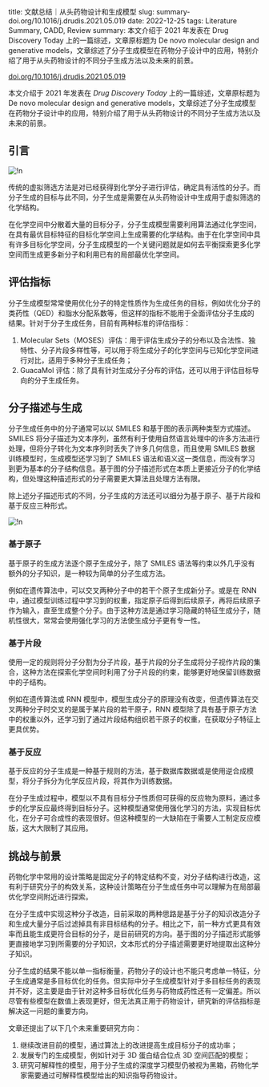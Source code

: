 title: 文献总结｜从头药物设计和生成模型
slug: summary-doi.org/10.1016/j.drudis.2021.05.019
date: 2022-12-25
tags: Literature Summary, CADD, Review
summary: 本文介绍于 2021 年发表在 Drug Discovery Today 上的一篇综述，文章原标题为 De novo molecular design and generative models，文章综述了分子生成模型在药物分子设计中的应用，特别介绍了用于从头药物设计的不同分子生成方法以及未来的前景。

<i class="fa fa-external-link"></i> [doi.org/10.1016/j.drudis.2021.05.019](https://doi.org/10.1016/j.drudis.2021.05.019)

本文介绍于 2021 年发表在 *Drug Discovery Today* 上的一篇综述，文章原标题为 De novo molecular design and generative models，文章综述了分子生成模型在药物分子设计中的应用，特别介绍了用于从头药物设计的不同分子生成方法以及未来的前景。

## 引言

![!n](https://storage.live.com/items/4D18B16B8E0B1EDB!8417?authkey=ALYpzW-ZQ_VBXTU)

传统的虚拟筛选方法是对已经获得到化学分子进行评估，确定具有活性的分子。而分子生成的目标与此不同，分子生成是需要在从头药物设计中生成用于虚拟筛选的化学结构。

在化学空间中分散着大量的目标分子，分子生成模型需要利用算法通过化学空间，在具有最优目标特征的目标化学空间上生成需要的化学结构。由于在化学空间中具有许多目标化学空间，分子生成模型的一个关键问题就是如何去平衡探索更多化学空间而生成更多新分子和利用已有的局部最优化学空间。

## 评估指标

分子生成模型常常使用优化分子的特定性质作为生成任务的目标，例如优化分子的类药性（QED）和脂水分配系数等，但这样的指标不能用于全面评估分子生成的结果。针对于分子生成任务，目前有两种标准的评估指标：

1. Molecular Sets（MOSES）评估：用于评估生成分子的分布以及合法性、独特性、分子片段多样性等，可以用于将生成分子的化学空间与已知化学空间进行对比，适用于多种分子生成任务；
2. GuacaMol 评估：除了具有针对生成分子分布的评估，还可以用于评估目标导向的分子生成任务。

## 分子描述与生成

分子生成任务中的分子通常可以以 SMILES 和基于图的表示两种类型方式描述。SMILES 将分子描述为文本序列，虽然有利于使用自然语言处理中的许多方法进行处理，但将分子转化为文本序列时丢失了许多几何信息，而且使用 SMILES 数据训练模型时，生成模型还学习到了 SMILES 语法和语义这一类信息，而没有学习到更为基本的分子结构信息。基于图的分子描述形式在本质上更接近分子的化学结构，但处理这种描述形式的分子需要更大算法且处理方法有限。

除上述分子描述形式的不同，分子生成的方法还可以细分为基于原子、基于片段和基于反应三种形式。

![!n](https://storage.live.com/items/4D18B16B8E0B1EDB!8418?authkey=ALYpzW-ZQ_VBXTU)

### 基于原子

基于原子的生成方法逐个原子生成分子，除了 SMILES 语法等约束以外几乎没有额外的分子知识，是一种较为简单的分子生成方法。

例如在遗传算法中，可以交叉两种分子中的若干个原子生成新分子。或是在 RNN 中，通过模型训练过程中学习到的权重，指定原子后得到后续原子，再将后续原子作为输入，直至生成整个分子。由于这种方法是通过学习隐藏的特征生成分子，随机性很大，常常会使用强化学习的方法使生成分子更有专一性。

### 基于片段

使用一定的规则将分子分割为分子片段，基于片段的分子生成将分子视作片段的集合，这种方法在探索化学空间时利用了分子片段的约束，能够更好地保留训练数据中的子结构。

例如在遗传算法或 RNN 模型中，模型生成分子的原理没有改变，但遗传算法在交叉两种分子时交叉的是属于某片段的若干原子，RNN 模型除了具有基于原子方法中的权重以外，还学习到了通过片段结构组织若干原子的权重，在获取分子特征上更具优势。

### 基于反应

基于反应的分子生成是一种基于规则的方法，基于数据库数据或是使用逆合成模型，将分子拆分为化学反应片段，将其作为训练数据。

在分子生成过程中，模型以不具有目标分子性质但可获得的反应物为原料，通过多步的化学反应最终得到目标分子。这种模型通常使用强化学习的方法，实现目标优化，在分子可合成性的表现很好。但这种模型的一大缺陷在于需要人工制定反应模版，这大大限制了其应用。

## 挑战与前景

药物化学中常用的设计策略是固定分子的特定结构不变，对分子结构进行改造，这有利于研究分子的构效关系，这种设计策略在分子生成任务中可以理解为在局部最优化学空间附近进行探索。

在分子生成中实现这种分子改造，目前采取的两种思路是基于分子的知识改造分子和生成大量分子后过滤掉具有非目标结构的分子。相比之下，前一种方式更具有效率而且能生成更符合目标的分子，是目前研究的方向。基于图的分子描述形式能够更直接地学习到所需要的分子知识，文本形式的分子描述需要更好地提取出这种分子知识。

分子生成的结果不能以单一指标衡量，药物分子的设计也不能只考虑单一特征，分子生成通常是多目标优化的任务。但实际中分子生成模型针对于多目标任务的表现并不好，这主要是由于针对这种多目标优化任务与药物成药性还有一定偏差。所以尽管有些模型在数值上表现更好，但无法真正用于药物设计，研究新的评估指标是解决这一问题的重要方向。

文章还提出了以下几个未来重要研究方向：

1. 继续改进目前的模型，通过算法上的改进提高生成目标分子的成功率；
2. 发展专门的生成模型，例如针对于 3D 蛋白结合位点 3D 空间匹配的模型；
3. 研究可解释性的模型，用于分子生成的深度学习模型仍被视为黑箱，药物化学家需要通过可解释性模型给出的知识指导药物设计。